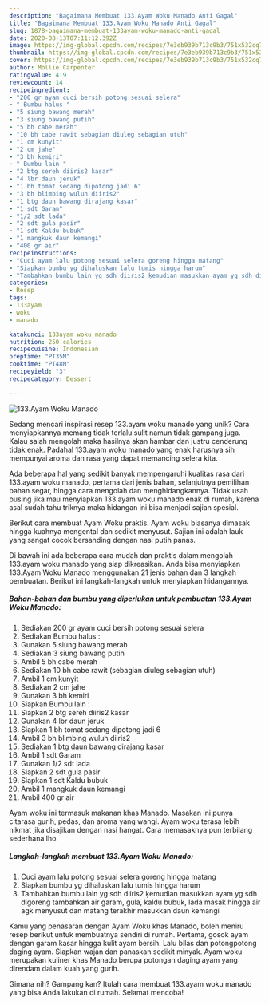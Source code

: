```yaml
---
description: "Bagaimana Membuat 133.Ayam Woku Manado Anti Gagal"
title: "Bagaimana Membuat 133.Ayam Woku Manado Anti Gagal"
slug: 1878-bagaimana-membuat-133ayam-woku-manado-anti-gagal
date: 2020-08-13T07:11:12.392Z
image: https://img-global.cpcdn.com/recipes/7e3eb939b713c9b3/751x532cq70/133ayam-woku-manado-foto-resep-utama.jpg
thumbnail: https://img-global.cpcdn.com/recipes/7e3eb939b713c9b3/751x532cq70/133ayam-woku-manado-foto-resep-utama.jpg
cover: https://img-global.cpcdn.com/recipes/7e3eb939b713c9b3/751x532cq70/133ayam-woku-manado-foto-resep-utama.jpg
author: Mollie Carpenter
ratingvalue: 4.9
reviewcount: 14
recipeingredient:
- "200 gr ayam cuci bersih potong sesuai selera"
- " Bumbu halus "
- "5 siung bawang merah"
- "3 siung bawang putih"
- "5 bh cabe merah"
- "10 bh cabe rawit sebagian diuleg sebagian utuh"
- "1 cm kunyit"
- "2 cm jahe"
- "3 bh kemiri"
- " Bumbu lain "
- "2 btg sereh diiris2 kasar"
- "4 lbr daun jeruk"
- "1 bh tomat sedang dipotong jadi 6"
- "3 bh blimbing wuluh diiris2"
- "1 btg daun bawang dirajang kasar"
- "1 sdt Garam"
- "1/2 sdt lada"
- "2 sdt gula pasir"
- "1 sdt Kaldu bubuk"
- "1 mangkuk daun kemangi"
- "400 gr air"
recipeinstructions:
- "Cuci ayam lalu potong sesuai selera goreng hingga matang"
- "Siapkan bumbu yg dihaluskan lalu tumis hingga harum"
- "Tambahkan bumbu lain yg sdh diiris2 ķemudian masukkan ayam yg sdh digoreng tambahkan air garam, gula, kaldu bubuk, lada masak hingga air agk menyusut dan matang terakhir masukkan daun kemangi"
categories:
- Resep
tags:
- 133ayam
- woku
- manado

katakunci: 133ayam woku manado 
nutrition: 250 calories
recipecuisine: Indonesian
preptime: "PT35M"
cooktime: "PT48M"
recipeyield: "3"
recipecategory: Dessert

---
```



![133.Ayam Woku Manado](https://img-global.cpcdn.com/recipes/7e3eb939b713c9b3/751x532cq70/133ayam-woku-manado-foto-resep-utama.jpg)

Sedang mencari inspirasi resep 133.ayam woku manado yang unik? Cara menyiapkannya memang tidak terlalu sulit namun tidak gampang juga. Kalau salah mengolah maka hasilnya akan hambar dan justru cenderung tidak enak. Padahal 133.ayam woku manado yang enak harusnya sih mempunyai aroma dan rasa yang dapat memancing selera kita.

Ada beberapa hal yang sedikit banyak mempengaruhi kualitas rasa dari 133.ayam woku manado, pertama dari jenis bahan, selanjutnya pemilihan bahan segar, hingga cara mengolah dan menghidangkannya. Tidak usah pusing jika mau menyiapkan 133.ayam woku manado enak di rumah, karena asal sudah tahu triknya maka hidangan ini bisa menjadi sajian spesial.

Berikut cara membuat Ayam Woku praktis. Ayam woku biasanya dimasak hingga kuahnya mengental dan sedikit menyusut. Sajian ini adalah lauk yang sangat cocok bersanding dengan nasi putih panas.


Di bawah ini ada beberapa cara mudah dan praktis dalam mengolah 133.ayam woku manado yang siap dikreasikan. Anda bisa menyiapkan 133.Ayam Woku Manado menggunakan 21 jenis bahan dan 3 langkah pembuatan. Berikut ini langkah-langkah untuk menyiapkan hidangannya.

<!--inarticleads1-->

##### Bahan-bahan dan bumbu yang diperlukan untuk pembuatan 133.Ayam Woku Manado:

1. Sediakan 200 gr ayam cuci bersih potong sesuai selera
1. Sediakan  Bumbu halus :
1. Gunakan 5 siung bawang merah
1. Sediakan 3 siung bawang putih
1. Ambil 5 bh cabe merah
1. Sediakan 10 bh cabe rawit (sebagian diuleg sebagian utuh)
1. Ambil 1 cm kunyit
1. Sediakan 2 cm jahe
1. Gunakan 3 bh kemiri
1. Siapkan  Bumbu lain :
1. Siapkan 2 btg sereh diiris2 kasar
1. Gunakan 4 lbr daun jeruk
1. Siapkan 1 bh tomat sedang dipotong jadi 6
1. Ambil 3 bh blimbing wuluh diiris2
1. Sediakan 1 btg daun bawang dirajang kasar
1. Ambil 1 sdt Garam
1. Gunakan 1/2 sdt lada
1. Siapkan 2 sdt gula pasir
1. Siapkan 1 sdt Kaldu bubuk
1. Ambil 1 mangkuk daun kemangi
1. Ambil 400 gr air


Ayam woku ini termasuk makanan khas Manado. Masakan ini punya citarasa gurih, pedas, dan aroma yang wangi. Ayam woku terasa lebih nikmat jika disajikan dengan nasi hangat. Cara memasaknya pun terbilang sederhana lho. 

<!--inarticleads2-->

##### Langkah-langkah membuat 133.Ayam Woku Manado:

1. Cuci ayam lalu potong sesuai selera goreng hingga matang
1. Siapkan bumbu yg dihaluskan lalu tumis hingga harum
1. Tambahkan bumbu lain yg sdh diiris2 ķemudian masukkan ayam yg sdh digoreng tambahkan air garam, gula, kaldu bubuk, lada masak hingga air agk menyusut dan matang terakhir masukkan daun kemangi


Kamu yang penasaran dengan Ayam Woku khas Manado, boleh meniru resep berikut untuk membuatnya sendiri di rumah. Pertama, gosok ayam dengan garam kasar hingga kulit ayam bersih. Lalu bilas dan potongpotong daging ayam. Siapkan wajan dan panaskan sedikit minyak. Ayam woku merupakan kuliner khas Manado berupa potongan daging ayam yang direndam dalam kuah yang gurih. 

Gimana nih? Gampang kan? Itulah cara membuat 133.ayam woku manado yang bisa Anda lakukan di rumah. Selamat mencoba!
